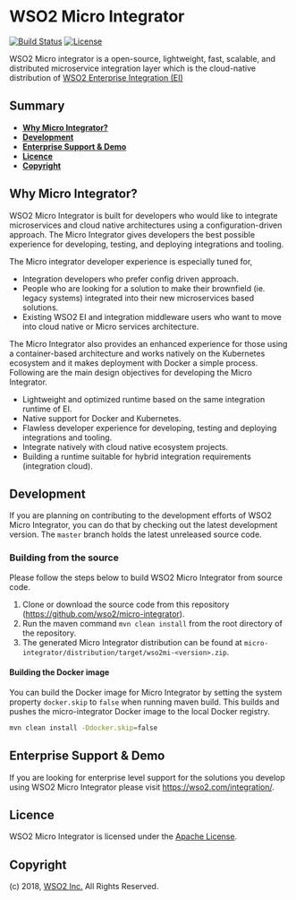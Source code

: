 # WSO2 Micro Integrator

[![Build Status](https://wso2.org/jenkins/buildStatus/icon?job=products/micro-integrator)](https://wso2.org/jenkins/job/products/job/micro-integrator/)
[![License](https://img.shields.io/badge/License-Apache%202.0-blue.svg)](https://opensource.org/licenses/Apache-2.0)


WSO2 Micro integrator is a open-source, lightweight, fast,
scalable, and distributed microservice integration layer which is the
cloud-native distribution of [WSO2 Enterprise Integration
(EI)](https://wso2.com/integration/)

## Summary

- [**Why Micro Integrator?**](#why-micro-integrator?)
- [**Development**](#development)
- [**Enterprise Support & Demo**](#enterprise-support--demo)
- [**Licence**](#licence)
- [**Copyright**](#copyright)

## Why Micro Integrator?

WSO2 Micro Integrator is built for developers who would like to
integrate microservices and cloud native architectures using a
configuration-driven approach. The Micro Integrator gives developers
the best possible experience for developing, testing, and deploying
integrations and tooling.

The Micro integrator developer experience is especially tuned for,
- Integration developers who prefer config driven approach.
- People who are looking for a solution to make their brownfield (ie.
  legacy systems) integrated into their new microservices based
  solutions.
- Existing WSO2 EI and integration middleware users who want to move
  into cloud native or Micro services architecture.

The Micro Integrator also provides an enhanced experience for those
using a container-based architecture and works natively on the Kubernetes
ecosystem and it makes deployment with Docker a simple process. Following
are the main design objectives for developing the Micro Integrator.
- Lightweight and optimized runtime based on the same integration
  runtime of EI.
- Native support for Docker and Kubernetes.
- Flawless developer experience for developing, testing and deploying
  integrations and tooling.
- Integrate natively with cloud native ecosystem projects.
- Building a runtime suitable for hybrid integration requirements
  (integration cloud).

## Development

If you are planning on contributing to the development efforts of WSO2 Micro Integrator, you can do that by checking out
the latest development version. The `master` branch holds the latest unreleased source code.

### Building from the source

Please follow the steps below to build WSO2 Micro Integrator from source code.

1. Clone or download the source code from this repository (https://github.com/wso2/micro-integrator).
2. Run the maven command `mvn clean install` from the root directory of the repository.
3. The generated Micro Integrator distribution can be found at `micro-integrator/distribution/target/wso2mi-<version>.zip`.

#### Building the Docker image

You can build the Docker image for Micro Integrator by setting the system property `docker.skip` to `false` when running
maven build. This builds and pushes the micro-integrator Docker image to the local Docker registry.

```bash
mvn clean install -Ddocker.skip=false
```

## Enterprise Support & Demo

If you are looking for enterprise level support for the solutions you develop using WSO2 Micro Integrator please visit
https://wso2.com/integration/.

## Licence

WSO2 Micro Integrator is licensed under the [Apache License](http://www.apache.org/licenses/LICENSE-2.0).

## Copyright

(c) 2018, [WSO2 Inc.](http://www.wso2.org) All Rights Reserved.


